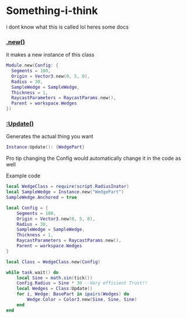 # Something-i-think
i dont know what this is called lol heres some docs
### [.new()](RadiusInator.lua)
it makes a new instance of this class
```lua
Module.new(Config: {
  Segments = 100,
  Origin = Vector3.new(0, 5, 0),
  Radius = 30,
  SampleWedge = SampleWedge,
  Thickness = 1,
  RaycastParameters = RaycastParams.new(),
  Parent = workspace.Wedges
})
```
### [:Update()](RadiusInator.lua)
Generates the actual thing you want
```lua
Instance:Update(): {WedgePart}
```
Pro tip changing the Config would automatically change it in the code as well

Example code
```lua
local WedgeClass = require(script.RadiusInator)
local SampleWedge = Instance.new("WedgePart")
SampleWedge.Anchored = true

local Config = {
	Segments = 100,
	Origin = Vector3.new(0, 5, 0),
	Radius = 30,
	SampleWedge = SampleWedge,
	Thickness = 1,
	RaycastParameters = RaycastParams.new(),
	Parent = workspace.Wedges
}

local Class = WedgeClass.new(Config)

while task.wait() do
	local Sine = math.sin(tick())
	Config.Radius = Sine * 30 --Very efficient Trust!!
	local Wedges = Class:Update()
	for i, Wedge: BasePart in ipairs(Wedges) do
		Wedge.Color = Color3.new(Sine, Sine, Sine)
	end
end
```
